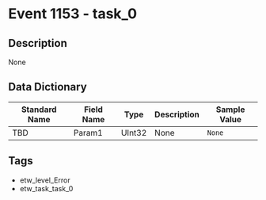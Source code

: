 # Event 1153 - task_0

## Description
None

## Data Dictionary
|Standard Name|Field Name|Type|Description|Sample Value|
|---|---|---|---|---|
|TBD|Param1|UInt32|None|`None`|

## Tags
* etw_level_Error
* etw_task_task_0